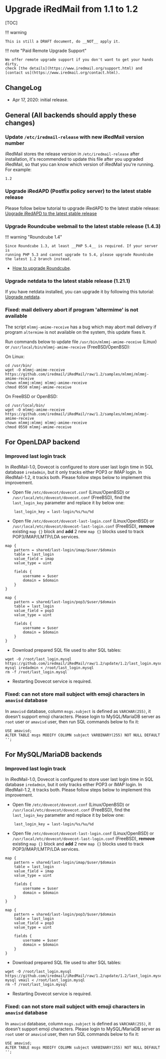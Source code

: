 # Upgrade iRedMail from 1.1 to 1.2

[TOC]

!!! warning

    This is still a DRAFT document, do __NOT__ apply it.

!!! note "Paid Remote Upgrade Support"

    We offer remote upgrade support if you don't want to get your hands dirty,
    check [the details](https://www.iredmail.org/support.html) and
    [contact us](https://www.iredmail.org/contact.html).

## ChangeLog

* Apr 17, 2020: initial release.

## General (All backends should apply these changes)

### Update `/etc/iredmail-release` with new iRedMail version number

iRedMail stores the release version in `/etc/iredmail-release` after
installation, it's recommended to update this file after you upgraded iRedMail,
so that you can know which version of iRedMail you're running. For example:

```
1.2
```

### Upgrade iRedAPD (Postfix policy server) to the latest stable release

Please follow below tutorial to upgrade iRedAPD to the latest stable release:
[Upgrade iRedAPD to the latest stable release](./upgrade.iredapd.html)

### Upgrade Roundcube webmail to the latest stable release (1.4.3)

!!! warning "Roundcube 1.4"

    Since Roundcube 1.3, at least __PHP 5.4__ is required. If your server is
    running PHP 5.3 and cannot upgrade to 5.4, please upgrade Roundcube
    the latest 1.2 branch instead.

* [How to upgrade Roundcube](https://github.com/roundcube/roundcubemail/wiki/Upgrade).

### Upgrade netdata to the latest stable release (1.21.1)

If you have netdata installed, you can upgrade it by following this tutorial:
[Upgrade netdata](./upgrade.netdata.html).

### Fixed: mail delivery abort if program 'altermime' is not available

The script `mlmmj-amime-receive` has a bug which may abort mail delivery if
program `altermime` is not available on the system, this update fixes it.

Run commands below to update file `/usr/bin/mlmmj-amime-receive` (Linux) or
`/usr/local/bin/mlmmj-amime-receive` (FreeBSD/OpenBSD):

On Linux:

```
cd /usr/bin/
wget -O mlmmj-amime-receive https://github.com/iredmail/iRedMail/raw/1.2/samples/mlmmj/mlmmj-amime-receive
chown mlmmj:mlmmj mlmmj-amime-receive
chmod 0550 mlmmj-amime-receive
```

On FreeBSD or OpenBSD:

```
cd /usr/local/bin/
wget -O mlmmj-amime-receive https://github.com/iredmail/iRedMail/raw/1.2/samples/mlmmj/mlmmj-amime-receive
chown mlmmj:mlmmj mlmmj-amime-receive
chmod 0550 mlmmj-amime-receive
```

## For OpenLDAP backend

### Improved last login track

In iRedMail-1.0, Dovecot is configured to store user last login time in SQL
database `iredadmin`, but it only tracks either POP3 or IMAP login. In
iRedMail-1.2, it tracks both. Please follow steps below to implement this
improvement.

* Open file `/etc/dovecot/dovecot.conf` (Linux/OpenBSD) or
  `/usr/local/etc/dovecot/dovecot.conf` (FreeBSD), find the `last_login_key`
  parameter and replace it by below one:

```
    last_login_key = last-login/%s/%u/%d
```

* Open file `/etc/dovecot/dovecot-last-login.conf` (Linux/OpenBSD) or
  `/usr/local/etc/dovecot/dovecot-last-login.conf` (FreeBSD), __remove__ existing
  `map {}` block and __add__ 2 new `map {}` blocks used to track
  POP3/IMAP/LMTP/LDA services.

```
map {
    pattern = shared/last-login/imap/$user/$domain
    table = last_login
    value_field = imap
    value_type = uint

    fields {
        username = $user
        domain = $domain
    }
}

map {
    pattern = shared/last-login/pop3/$user/$domain
    table = last_login
    value_field = pop3
    value_type = uint

    fields {
        username = $user
        domain = $domain
    }
}
```

* Download prepared SQL file used to alter SQL tables:

```
wget -O /root/last_login.mysql https://github.com/iredmail/iRedMail/raw/1.2/update/1.2/last_login.mysql
mysql iredadmin < /root/last_login.mysql
rm -f /root/last_login.mysql
```

* Restarting Dovecot service is required.

### Fixed: can not store mail subject with emoji characters in `amavisd` database

In `amavisd` database, column `msgs.subject` is defined as `VARCHAR(255)`, it
doesn't support emoji characters. Please login to MySQL/MariaDB server as `root`
user or `amavisd` user, then run SQL commands below to fix it:

```
USE amavisd;
ALTER TABLE msgs MODIFY COLUMN subject VARBINARY(255) NOT NULL DEFAULT '';
```

## For MySQL/MariaDB backends

### Improved last login track

In iRedMail-1.0, Dovecot is configured to store user last login time in SQL
database `iredadmin`, but it only tracks either POP3 or IMAP login. In
iRedMail-1.2, it tracks both. Please follow steps below to implement this
improvement.

* Open file `/etc/dovecot/dovecot.conf` (Linux/OpenBSD) or
  `/usr/local/etc/dovecot/dovecot.conf` (FreeBSD), find the `last_login_key`
  parameter and replace it by below one:

```
    last_login_key = last-login/%s/%u/%d
```

* Open file `/etc/dovecot/dovecot-last-login.conf` (Linux/OpenBSD) or
  `/usr/local/etc/dovecot/dovecot-last-login.conf` (FreeBSD), __remove__ existing
  `map {}` block and __add__ 2 new `map {}` blocks used to track
  POP3/IMAP/LMTP/LDA services.

```
map {
    pattern = shared/last-login/imap/$user/$domain
    table = last_login
    value_field = imap
    value_type = uint

    fields {
        username = $user
        domain = $domain
    }
}

map {
    pattern = shared/last-login/pop3/$user/$domain
    table = last_login
    value_field = pop3
    value_type = uint

    fields {
        username = $user
        domain = $domain
    }
}
```

* Download prepared SQL file used to alter SQL tables:

```
wget -O /root/last_login.mysql https://github.com/iredmail/iRedMail/raw/1.2/update/1.2/last_login.mysql
mysql vmail < /root/last_login.mysql
rm -f /root/last_login.mysql
```

* Restarting Dovecot service is required.

### Fixed: can not store mail subject with emoji characters in `amavisd` database

In `amavisd` database, column `msgs.subject` is defined as `VARCHAR(255)`, it
doesn't support emoji characters. Please login to MySQL/MariaDB server as `root`
user or `amavisd` user, then run SQL commands below to fix it:

```
USE amavisd;
ALTER TABLE msgs MODIFY COLUMN subject VARBINARY(255) NOT NULL DEFAULT '';
```
